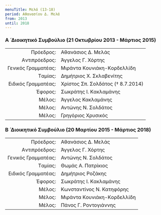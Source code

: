 ```yaml
---
menuTitle: Μελά (13-18)
period: Αθανασίου Δ. Μελά
from: 2013
until: 2018
---
```


### Α ́ Διοικητικό Συμβούλιο (21 Οκτωβρίου 2013 - Μάρτιος 2015) 

|                              |                        |
| ---------------------------: | :----------------------|
| Πρόεδρος: | Αθανάσιος Δ. Μελάς|
| Aντιπρόεδρος: |  Άγγελος Γ. Χόρτης|
| Γενικός Γραμματέας: | Mιράντα Kουνιάκη-Kορδελλίδη |
| Tαμίας: | Δημήτριος X. Σκλαβενίτης|
| Eιδικός Γραμματέας: | Χρίστος Σπ. Σολδάτος († 8.7.2014)|
| Έφορος: | Σωκράτης I. Kακλαμάνης|
| Mέλος: | Άγγελος Κακλαμάνης|
| Mέλος: | Αντώνης Ν. Σολδάτος|
| Mέλος: | Γρηγόριος Χρυσικός|

### Β ́ Διοικητικό Συμβούλιο (20 Μαρτίου 2015 - Μάρτιος 2018) 

|                              |                        |
| ---------------------------: | :----------------------|
| Πρόεδρος: | Αθανάσιος Δ. Μελάς|
| Aντιπρόεδρος: |  Άγγελος Γ. Χόρτης|
| Γενικός Γραμματέας: | Αντώνης Ν. Σολδάτος |
| Tαμίας: | Θωμάς Α. Πατρίκιος|
| Eιδικός Γραμματέας: | Δημήτριος Ροζάκης|
| Έφορος: | Σωκράτης I. Kακλαμάνης|
| Mέλος: | Κωνσταντίνος Ν. Κατηφόρης|
| Mέλος: | Mιράντα Kουνιάκη-Kορδελλίδη|
| Mέλος: | Πάνος Γ. Ροντογιάννης|